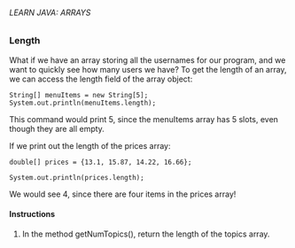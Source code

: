 ###### LEARN JAVA: ARRAYS

### Length

What if we have an array storing all the usernames for our program, and we want to quickly see how many users we have? To get the length of an array, we can access the length field of the array object:
```
String[] menuItems = new String[5];
System.out.println(menuItems.length);
```
This command would print 5, since the menuItems array has 5 slots, even though they are all empty.

If we print out the length of the prices array:
```
double[] prices = {13.1, 15.87, 14.22, 16.66};
 
System.out.println(prices.length);
```
We would see 4, since there are four items in the prices array!

#### Instructions

1. In the method getNumTopics(), return the length of the topics array.